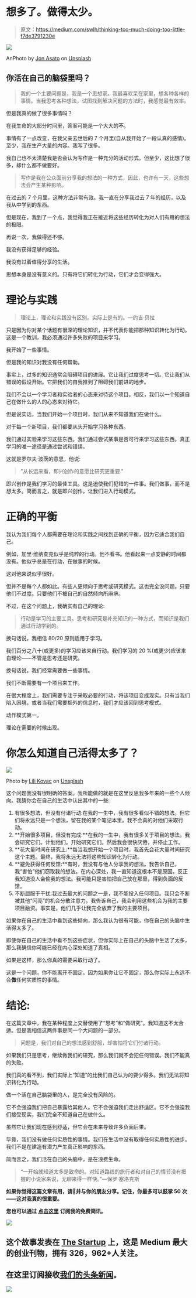 # 想多了。做得太少。

> 原文：<https://medium.com/swlh/thinking-too-much-doing-too-little-f7de3791230e>

![](img/b98caa2ae85e4b7cc036abf450fb3c54.png)

AnPhoto by [Jon Asato](https://unsplash.com/photos/dHew2uLp95c?utm_source=unsplash&utm_medium=referral&utm_content=creditCopyText) on [Unsplash](https://unsplash.com/search/photos/thinking?utm_source=unsplash&utm_medium=referral&utm_content=creditCopyText)

## 你活在自己的脑袋里吗？

> 我的一个主要问题是，我是一个思想家。我最喜欢呆在家里，想各种各样的事情。当我思考各种想法，试图找到解决问题的方法时，我感觉最有效率。

但是我真的做了很多事情吗？

在我生命的大部分时间里，答案可能是一个大大的**不**。

事情有了一点改变，在我父亲去世后的 7 个月里(自从我开始了一段认真的感情)。至少，我在生产大量的内容。我写了很多。

我自己也不太清楚我是否会认为写作是一种充分的活动形式。但至少，这比想了很多，却什么都不做要好。

> 写作是我在公众面前分享我的想法的一种方式，因此，也许有一天，这些想法会产生某种影响。

在过去的 7 个月里，这种方法非常有效。我一直在分享我过去 7 年的经历，以及我从中学到的东西。

但是现在，我到了一个点，我觉得我正在接近将这些经历转化为对人们有用的想法的极限。

再说一次，我做得还不够。

我没有获得足够的经验。

我没有过着值得分享的生活。

思想本身是没有意义的。只有将它们转化为行动，它们才会变得强大。

# 理论与实践

> 理论上，理论和实践没有区别。实际上是有的。—约吉·贝拉

只是因为你对某个话题有很深的理论知识，并不代表你能把那种知识转化为行动。这是一个教训，我必须通过许多失败的项目来学习。

我开始了一些事情。

但是我的知识对我没有任何帮助。

事实上，过多的知识通常会阻碍项目的进展。它让我们过度思考一切。它让我们从错误的假设开始。它把我们的自我推到了阻碍我们前进的地步。

我们不会以一个学习者和实验者的心态来对待这个项目。相反，我们以一个知道自己在做什么的人的心态来对待它。

但是说实话，当我们开始一个项目时，我们从来不知道我们在做什么。

对于每一个新项目，我们都要从头开始学习各种东西。

我们通过实验来学习这些东西。我们通过尝试某事是否可行来学习这些东西。真正学习的唯一途径是通过尝试和错误。

这就是罗尔夫·波茨的意思，他说:

> "从长远来看，即兴创作的意愿比研究更重要."

即兴创作是我们学习的最佳工具。这是迫使我们犯错的一件事。我们做事，而不是想太多。简而言之，就是即兴创作，让我们进入行动模式。

# 正确的平衡

我认为我们每个人都需要在理论和实践之间找到正确的平衡，因为它适合我们自己。

例如，加里·维纳查克似乎是纯粹的行动。他不看书。他看起来一点安静的时间都没有。他似乎总是在行动，在做事的时候。

这对他来说似乎很好。

但并不是每个人都如此。有些人更倾向于思考或研究模式。这也完全没问题。只要他们不过度。只要他们不被自己的自然倾向所麻痹。

不过，在这个问题上，我确实有自己的理论:

> 行动是学习的主要工具。思考和研究是补充知识的一种方式，而知识是我们通过行动学到的。

换句话说，我相信 80/20 原则适用于学习。

我们百分之八十(或更多)的学习应该来自行动。我们学习的 20 %(或更少)应该来自理论——不管是思考还是研究。

换句话说，我们经常需要做一些事情。

我们不断需要有一个项目来工作。

在很大程度上，我们需要专注于采取必要的行动，将该项目变成现实。只有当我们陷入困境，或者当我们需要额外的信息时，我们才应该回到思考模式。

动作模式第一。

理论在需要的时候出现。

# 你怎么知道自己活得太多了？

![](img/88e46ade5490d4def6c7e86dc970522c.png)

Photo by [Lili Kovac](https://unsplash.com/photos/IMpmnH2IC98?utm_source=unsplash&utm_medium=referral&utm_content=creditCopyText) on [Unsplash](https://unsplash.com/search/photos/thinking?utm_source=unsplash&utm_medium=referral&utm_content=creditCopyText)

这个问题我没有很明确的答案。我所能做的就是在这里反思我多年来的一些个人倾向。我猜你会在自己的生活中认出其中的一些:

1.  有很多想法，但没有付诸行动:在我的一生中，我有很多看似不错的想法。但它们将永远只是一个想法，留在我的某个笔记本里。我不会真的对他们采取行动。
2.  **开始很多项目，但没有完成:**在我的一生中，我有很多关于项目的想法。我会研究它们。计划他们。开始研究它们。然后我会很快厌倦，并停止工作。
3.  **花大量时间在研究上:**每当我想开始一个项目时，我首先会花大量时间研究这个主题。最终，我将永远无法将这些知识转化为行动。
4.  **避免获得任何反馈:**有时，我没有与他人分享我的想法。我告诉自己，我“害怕”他们窃取我的想法。在内心深处，我一直知道这根本不是原因。反正我知道没人会偷我的想法。我可能只是害怕把自己放在那里，得到负面的反馈。
5.  不断屈服于干扰:我过去最大的问题之一是，我不能投入任何项目。我只会不断被其他“闪亮”的机会分散注意力。我告诉自己，我会利用这些机会为我的主要项目融资。事实是，他们几乎让我完全放弃了我的主要项目。

如果你在自己的生活中看到这些倾向，那么我认为很有可能，你在自己的头脑中生活得太多了。

即使你在自己的生活中看不到这些症状，但你实际上在自己的头脑中生活了太多，那么我确信你可能已经在内心深处知道了真相。

如果是这样，那么你真的需要采取行动了。

这是一个问题，你不能离开不固定。因为如果你让它不固定，那么你实际上永远不会**做**任何实质性的事情。

# **结论:**

在这篇文章中，我在某种程度上交替使用了“思考”和“做研究”。我知道这不太合适。但是我相信这两件事是同一个大问题的一部分。

> 问题是，我们对自己的想法感到舒服，却害怕将它们付诸行动。

如果我们只是思考，继续做我们的研究，那么我们就不会犯任何错误。我们不能真的失败。

我们真的看不到，我们实际上“知道”的比我们自己认为的要少得多。我们无法将知识转化为行动。

做一个活在自己脑袋里的人，是完全没有风险的。

它不会强迫我们把自己暴露给其他人。它不会强迫我们走出舒适区。它不会强迫我们接受现实，我们完全不知道自己在做什么。

虽然它让我们现在感到舒适，但它会在未来导致许多负面后果。

毕竟，我们没有做任何实质性的事情。我们在生活中没有取得任何实质性的进步。我们不是在建造有潜力产生真正影响的东西。

简而言之，我们活在自己的头脑中，是在浪费生命。

> “一开始就知道太多是致命的。对知道路线的旅行者和对自己的情节没有把握的小说家来说，无聊来得一样快。”—保罗·塞洛克斯

**如果你觉得这篇文章有用，请👏并与你的朋友分享。记住，你最多可以鼓掌 50 次——这对我真的很重要。**

**您也可以通过** [**点击这里**](https://mailchi.mp/b0d1e1fba452/struggle-first-thrive-later) **订阅我的免费简讯。**

[![](img/308a8d84fb9b2fab43d66c117fcc4bb4.png)](https://medium.com/swlh)

## 这个故事发表在 [The Startup](https://medium.com/swlh) 上，这是 Medium 最大的创业刊物，拥有 326，962+人关注。

## 在这里订阅接收[我们的头条新闻](http://growthsupply.com/the-startup-newsletter/)。

[![](img/b0164736ea17a63403e660de5dedf91a.png)](https://medium.com/swlh)
